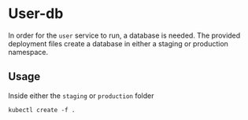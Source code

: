 # User-db

In order for the `user` service to run, a database is needed.
The provided deployment files create a database in either a staging or production namespace.

## Usage
Inside either the `staging` or `production` folder

```
kubectl create -f .
```
